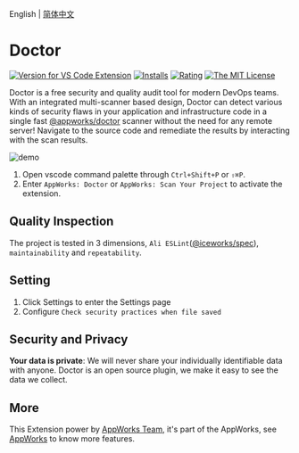 English | [简体中文](https://github.com/appworks-lab/appworks/blob/master/extensions/doctor/README.zh-CN.md)

# Doctor

[![Version for VS Code Extension](https://vsmarketplacebadge.apphb.com/version-short/iceworks-team.iceworks-doctor.svg?logo=visual-studio-code)](https://marketplace.visualstudio.com/items?itemName=iceworks-team.iceworks-doctor)
[![Installs](https://vsmarketplacebadge.apphb.com/installs-short/iceworks-team.iceworks-doctor.svg)](https://marketplace.visualstudio.com/items?itemName=iceworks-team.iceworks-doctor)
[![Rating](https://vsmarketplacebadge.apphb.com/rating-short/iceworks-team.iceworks-doctor.svg)](https://marketplace.visualstudio.com/items?itemName=iceworks-team.iceworks-doctor)
[![The MIT License](https://img.shields.io/badge/license-MIT-blue.svg)](http://opensource.org/licenses/MIT)

Doctor is a free security and quality audit tool for modern DevOps teams. With an integrated multi-scanner based design, Doctor can detect various kinds of security flaws in your application and infrastructure code in a single fast [@appworks/doctor](https://www.npmjs.com/package/@appworks/doctor) scanner without the need for any remote server!
Navigate to the source code and remediate the results by interacting with the scan results.

![demo](https://img.alicdn.com/imgextra/i1/O1CN01WnHYn11qxRbaZYfDB_!!6000000005562-1-tps-1080-647.gif)

1. Open vscode command palette  through `Ctrl+Shift+P` or `⇧⌘P`.
2. Enter `AppWorks: Doctor` or `AppWorks: Scan Your Project` to activate the extension.

## Quality Inspection

The project is tested in 3 dimensions, `Ali ESLint`([@iceworks/spec](https://www.npmjs.com/package/@iceworks/spec)), `maintainability` and `repeatability`. 

## Setting

1. Click Settings to enter the Settings page
2. Configure `Check security practices when file saved`

## Security and Privacy

**Your data is private**: We will never share your individually identifiable data with anyone. Doctor is an open source plugin, we make it easy to see the data we collect.

## More

This Extension power by [AppWorks Team](https://marketplace.visualstudio.com/publishers/iceworks-team), it's part of the AppWorks, see [AppWorks](https://marketplace.visualstudio.com/items?itemName=iceworks-team.iceworks) to know more features.